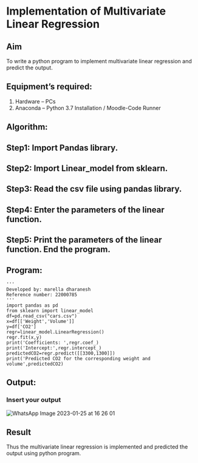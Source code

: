 # Implementation of Multivariate Linear Regression
## Aim
To write a python program to implement multivariate linear regression and predict the output.
## Equipment’s required:
1.	Hardware – PCs
2.	Anaconda – Python 3.7 Installation / Moodle-Code Runner
## Algorithm:
## Step1: Import Pandas library.
## Step2: Import Linear_model from sklearn.
## Step3: Read the csv file using pandas library.
## Step4: Enter the parameters of the linear function.
## Step5: Print the parameters of the linear function. End the program.

## Program:
```
'''
Developed by: marella dharanesh
Reference number: 22000785
'''
import pandas as pd
from sklearn import linear_model
df=pd.read_csv("cars.csv")
x=df[['Weight','Volume']]
y=df['CO2']
regr=linear_model.LinearRegression()
regr.fit(x,y)
print('Coefficients: ',regr.coef_)
print('Intercept:',regr.intercept_)
predictedCO2=regr.predict([[3300,1300]])
print('Predicted CO2 for the corresponding weight and volume',predictedCO2)
```
## Output:

### Insert your output
![WhatsApp Image 2023-01-25 at 16 26 01](https://user-images.githubusercontent.com/118707669/214550693-c0fa30ff-1d89-432d-b547-5add4342d280.jpg)
## Result
Thus the multivariate linear regression is implemented and predicted the output using python program.
